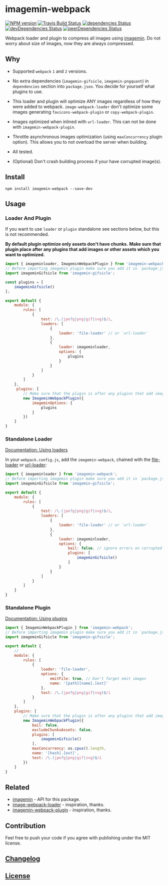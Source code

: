 # imagemin-webpack

[![NPM version](https://img.shields.io/npm/v/imagemin-webpack.svg)](https://www.npmjs.org/package/imagemin-webpack) 
[![Travis Build Status](https://img.shields.io/travis/itgalaxy/imagemin-webpack/master.svg?label=build)](https://travis-ci.org/itgalaxy/imagemin-webpack) 
[![dependencies Status](https://david-dm.org/itgalaxy/imagemin-webpack/status.svg)](https://david-dm.org/itgalaxy/imagemin-webpack) 
[![devDependencies Status](https://david-dm.org/itgalaxy/imagemin-webpack/dev-status.svg)](https://david-dm.org/itgalaxy/imagemin-webpack?type=dev)
[![peerDependencies Status](https://david-dm.org/itgalaxy/imagemin-webpack/peer-status.svg)](https://david-dm.org/itgalaxy/imagemin-webpack?type=peer)

Webpack loader and plugin to compress all images using [imagemin](https://github.com/imagemin/imagemin).
Do not worry about size of images, now they are always compressed.

## Why

-   Supported `webpack` `1` and `2` versions.

-   No extra dependencies (`imagemin-gifsicle`, `imagemin-pngquant`) in `dependencies` section into `package.json`.
    You decide for yourself what plugins to use.

-   This loader and plugin will optimize ANY images regardless of how they were added to webpack.
    `image-webpack-loader` don't optimize some images generating `favicons-webpack-plugin` or `copy-webpack-plugin`.

-   Images optimized when inlined with `url-loader`. This can not be done with `imagemin-webpack-plugin`.

-   Throttle asynchronous images optimization (using `maxConcurrency` plugin option).
    This allows you to not overload the server when building.

-   All tested.

-   (Optional) Don't crash building process if your have corrupted image(s).

## Install

```shell
npm install imagemin-webpack --save-dev
```

## Usage

### Loader And Plugin

If you want to use `loader` or `plugin` standalone see sections below, but this is not recommended.

**By default plugin optimize only assets don't have chunks.**
**Make sure that plugin place after any plugins that add images or other assets which you want to optimized.**

```js
import { imageminloader, ImageminWebpackPlugin } from 'imagemin-webpack';
// Before importing imagemin plugin make sure you add it in `package.json` (`dependencies`) and install.
import imageminGifsicle from 'imagemin-gifsicle';

const plugins = [
    imageminGifsicle()
];

export default {
    module: {
        rules: [
            {
                test: /\.(jpe?g|png|gif|svg)$/i,
                loaders: [
                    {
                        loader: 'file-loader' // or `url-loader`
                    },
                    {
                        loader: imageminloader,
                        options: {
                            plugins
                        }
                    }
                ]
            }
        ]
    },
     plugins: [
        // Make sure that the plugin is after any plugins that add images
        new ImageminWebpackPlugin({
            imageminOptions: {
                plugins
            }
        })
    ]
}
```

### Standalone Loader

[Documentation: Using loaders](https://webpack.js.org/concepts/loaders/)

In your `webpack.config.js`, add the `imagemin-webpack`, 
chained with the [file-loader](https://github.com/webpack/file-loader) 
or [url-loader](https://github.com/webpack-contrib/url-loader):

```js
import { imageminloader } from 'imagemin-webpack';
// Before importing imagemin plugin make sure you add it in `package.json` (`dependencies`) and install.
import imageminGifsicle from 'imagemin-gifsicle';

export default {
    module: {
        rules: [
            {
                test: /\.(jpe?g|png|gif|svg)$/i,
                loaders: [
                    {
                        loader: 'file-loader' // or `url-loader`
                    },
                    {
                        loader: imageminloader,
                        options: {
                            bail: false, // ignore errors on corrupted images
                            plugins: [
                                imageminGifsicle()
                            ]
                        }
                    }
                ]
            }
        ]
    }
}
```

### Standalone Plugin

[Documentation: Using plugins](https://webpack.js.org/concepts/plugins/)

```js
import { ImageminWebpackPlugin } from 'imagemin-webpack';
// Before importing imagemin plugin make sure you add it in `package.json` (`dependencies`) and install.
import imageminGifsicle from 'imagemin-gifsicle';

export default {
    // 
    module: {
        rules: [
            {
                loader: 'file-loader',
                options: {
                    emitFile: true, // Don't forget emit images
                    name: '[path][name].[ext]'
                },
                test: /\.(jpe?g|png|gif|svg)$/i
            }
        ]
    },
    plugins: [
        // Make sure that the plugin is after any plugins that add images
        new ImageminWebpackPlugin({
            bail: false,
            excludeChunksAssets: false,
            plugins: [
                imageminGifsicle()
            ],
            maxConcurrency: os.cpus().length,
            name: '[hash].[ext]',
            test: /\.(jpe?g|png|gif|svg)$/i
        })
    ]
}
```

## Related

-   [imagemin](https://github.com/imagemin/imagemin) - API for this package.
-   [image-webpack-loader](https://github.com/tcoopman/image-webpack-loader) - inspiration, thanks.
-   [imagemin-webpack-plugin](https://github.com/Klathmon/imagemin-webpack-plugin) - inspiration, thanks.

## Contribution

Feel free to push your code if you agree with publishing under the MIT license.

## [Changelog](CHANGELOG.md)

## [License](LICENSE)
